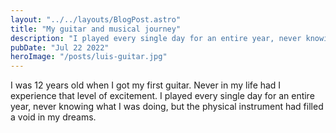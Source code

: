 ```yaml
---
layout: "../../layouts/BlogPost.astro"
title: "My guitar and musical journey"
description: "I played every single day for an entire year, never knowing what I was doing, but the physical instrument had filled a void in my dreams."
pubDate: "Jul 22 2022"
heroImage: "/posts/luis-guitar.jpg"
---
```


I was 12 years old when I got my first guitar. Never in my life had I experience that level of excitement. I played every single day for an entire year, never knowing what I was doing, but the physical instrument had filled a void in my dreams.